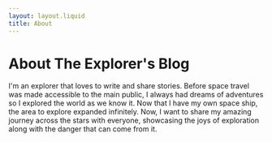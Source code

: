 ```yaml
---
layout: layout.liquid
title: About
---
```


# About The Explorer's Blog

I'm an  explorer that loves to write and share stories. Before space travel was made accessible to the main public, I always had dreams of adventures so I explored the world as we know it. Now that I have my own space ship, the area to explore expanded infinitely. Now, I want to share my amazing journey across the stars with everyone, showcasing the joys of exploration along with the danger that can come from it. 